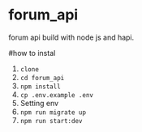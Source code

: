 # forum_api
forum api build with node js and hapi.


#how to instal
1. `clone`
2. `cd forum_api`
3. `npm install`
4. `cp .env.example .env`
5. Setting env
6. `npm run migrate up`
7. `npm run start:dev`
